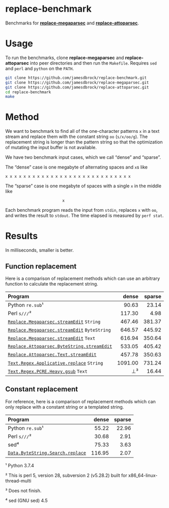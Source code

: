 # replace-benchmark

Benchmarks for
[__replace-megaparsec__](https://github.com/jamesdbrock/replace-megaparsec)
and
[__replace-attoparsec__](https://github.com/jamesdbrock/replace-attoparsec).

# Usage

To run the benchmarks, clone __replace-megaparsec__ and __replace-attoparsec__
into peer directories and then run the `Makefile`. Requires `sed` and `perl`
and `python` on the `PATH`.

```sh
git clone https://github.com/jamesdbrock/replace-benchmark.git
git clone https://github.com/jamesdbrock/replace-megaparsec.git
git clone https://github.com/jamesdbrock/replace-attoparsec.git
cd replace-benchmark
make
```

# Method

We want to benchmark to find all of the one-character patterns `x` in a
text stream and replace them with the constant string `oo` (`s/x/oo/g`).
The replacement string is longer than the pattern string so that the
optimization of mutating the input buffer is not available.

We have two benchmark input cases, which we call “dense” and “sparse”.

The “dense” case is one megabyte of alternating spaces and `x`s
like

```
x x x x x x x x x x x x x x x x x x x x x x x x x x x x
```

The “sparse” case is one megabyte of spaces with a single `x` in the middle
like

```
                         x
```

Each benchmark program reads the input from `stdin`, replaces `x` with `oo`,
and writes the result to `stdout`. The time elapsed is measured by `perf stat`.

# Results

In milliseconds, smaller is better.

## Function replacement

Here is a comparison of replacement methods which can use an arbitrary function
to calculate the replacement string.

| Program                                           | dense    | sparse   |
| :---                                              |     ---: |     ---: |
| Python `re.sub`¹                                  |  90.63   |  23.14   |
| Perl `s///`²                                      |  117.30  |  4.98    |
| [`Replace.Megaparsec.streamEdit`][m] `String`     |  467.46  |  381.37  |
| [`Replace.Megaparsec.streamEdit`][m] `ByteString` |  646.57  |  445.92  |
| [`Replace.Megaparsec.streamEdit`][m] `Text`       |  616.94  |  350.64  |
| [`Replace.Attoparsec.ByteString.streamEdit`][ab]  |  533.05  |  405.42  |
| [`Replace.Attoparsec.Text.streamEdit`][at]        |  457.78  |  350.63  |
| [`Text.Regex.Applicative.replace`][ra] `String`   |  1091.00 |  731.24  |
| [`Text.Regex.PCRE.Heavy.gsub`][ph] `Text`         |  ⊥³      |  16.44   |

## Constant replacement

For reference, here is a comparison of replacement methods which can only
replace with a constant string or a templated string.

| Program                                 | dense    | sparse   |
| :---                                    |     ---: |     ---: |
| Python `re.sub`¹                        |  55.22   |  22.96   |
| Perl `s///`²                            |  30.68   |  2.91    |
| sed⁴                                    |  75.33   |  3.63    |
| [`Data.ByteString.Search.replace`][ss]  |  116.95  |  2.07    |

¹ Python 3.7.4

² This is perl 5, version 28, subversion 2 (v5.28.2) built for x86_64-linux-thread-multi

³ Does not finish.

⁴ sed (GNU sed) 4.5


[m]: https://hackage.haskell.org/package/replace-megaparsec/docs/Replace-Megaparsec.html#v:streamEdit
[ab]: https://hackage.haskell.org/package/replace-attoparsec/docs/Replace-Attoparsec-ByteString.html#v:streamEdit
[at]: https://hackage.haskell.org/package/replace-attoparsec/docs/Replace-Attoparsec-Text.html#v:streamEdit
[ra]: http://hackage.haskell.org/package/regex-applicative/docs/Text-Regex-Applicative.html#v:replace
[ss]: http://hackage.haskell.org/package/stringsearch/docs/Data-ByteString-Search.html
[ph]: http://hackage.haskell.org/package/pcre-heavy/docs/Text-Regex-PCRE-Heavy.html
